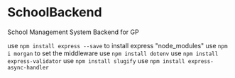 # SchoolBackend

School Management System Backend for GP

use `npm install express --save` to install express "node_modules"
use `npm i morgan` to set the middleware
use `npm install dotenv`
use `npm install express-validator`
use `npm install slugify`
use `npm install express-async-handler`
